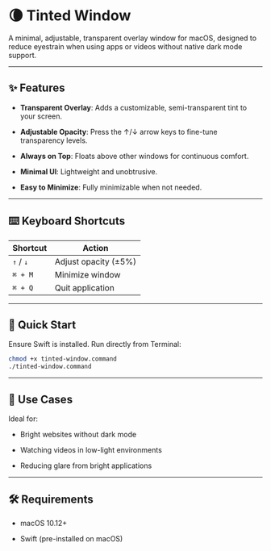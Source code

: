 # 🌘 **Tinted Window**

A minimal, adjustable, transparent overlay window for macOS, designed to reduce eyestrain when using apps or videos without native dark mode support.

---

## ✨ **Features**

- **Transparent Overlay**: Adds a customizable, semi-transparent tint to your screen.
    
- **Adjustable Opacity**: Press the ↑/↓ arrow keys to fine-tune transparency levels.
    
- **Always on Top**: Floats above other windows for continuous comfort.
    
- **Minimal UI**: Lightweight and unobtrusive.
    
- **Easy to Minimize**: Fully minimizable when not needed.
    

---

## ⌨️ **Keyboard Shortcuts**

|Shortcut|Action|
|---|---|
|`↑` / `↓`|Adjust opacity (±5%)|
|`⌘ + M`|Minimize window|
|`⌘ + Q`|Quit application|

---

## 🚀 **Quick Start**

Ensure Swift is installed. Run directly from Terminal:

```sh 
chmod +x tinted-window.command
./tinted-window.command
```

---

## 📌 **Use Cases**

Ideal for:

- Bright websites without dark mode
    
- Watching videos in low-light environments
    
- Reducing glare from bright applications
    

---

## 🛠 **Requirements**

- macOS 10.12+
    
- Swift (pre-installed on macOS)
